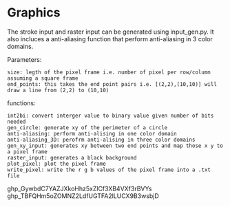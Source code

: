 # Graphics


The stroke input and raster input can be generated using input_gen.py. It also incluces a anti-aliasing function that perform anti-aliasing in 3 color domains. 

Parameters:

    size: legth of the pixel frame i.e. number of pixel per row/column assuming a square frame 
    end_points: this takes the end point pairs i.e. [(2,2),(10,10)] will draw a line from (2,2) to (10,10)

functions:

    int2bi: convert interger value to binary value given number of bits needed 
    gen_circle: generate xy of the perimeter of a circle 
    anti-aliasing: perform anti-alising in one color domain 
    anti-aliasing_3D: perofrm anti-alising in three color domains
    gen_xy_input: generates xy between two end points and map those x y to a pixel frame  
    raster_input: generates a black background 
    plot_pixel: plot the pixel frame 
    write_pixel: write the r g b values of the pixel frame into a .txt file 
    
    
    
    
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
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
